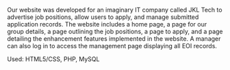 Our website was developed for an imaginary IT company called JKL Tech to advertise job positions, allow users to apply, and manage submitted application records. The website includes a home page, a page for our group details, a page outlining the job positions, a page to apply, and a page detailing the enhancement features implemented in the website. A manager can also log in to access the management page displaying all EOI records.

Used: HTML5/CSS, PHP, MySQL

